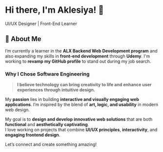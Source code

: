 # Hi there, I'm Aklesiya! 👋  
UI/UX Designer | Front-End Learner  

## 🌟 About Me  
I’m currently a learner in the **ALX Backend Web Development program** and also expanding my skills in **front-end development** through **Udemy**. I'm working to **revamp my GitHub profile** to stand out during my job search.

### Why I Chose Software Engineering  
> **I believe technology can bring creativity to life and enhance user experiences through intuitive design.**

My **passion** lies in building **interactive and visually engaging web applications**. I’m inspired by the blend of **art, logic, and usability** in modern web design.

My goal is to **design and develop innovative web solutions** that are both **functional** and **aesthetically captivating**.  
I love working on projects that combine **UI/UX principles**, **interactivity**, and **engaging frontend design**.


Let’s connect and create something amazing!


 
